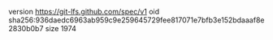 version https://git-lfs.github.com/spec/v1
oid sha256:936daedc6963ab959c9e259645729fee817071e7bfb3e152bdaaaf8e2830b0b7
size 1974
